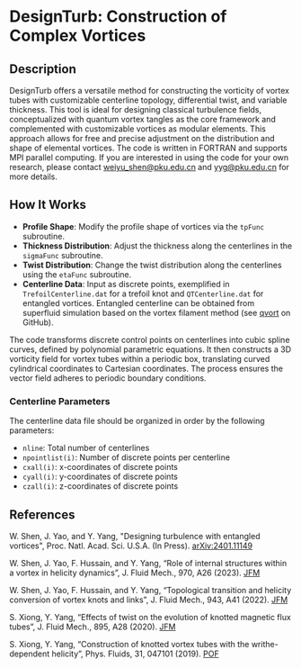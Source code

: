 # DesignTurb: Construction of Complex Vortices

## Description
DesignTurb offers a versatile method for constructing the vorticity of vortex tubes with customizable centerline topology, differential twist, and variable thickness. This tool is ideal for designing classical turbulence fields, conceptualized with quantum vortex tangles as the core framework and complemented with customizable vortices as modular elements. This approach allows for free and precise adjustment on the distribution and shape of elemental vortices. The code is written in FORTRAN and supports MPI parallel computing. If you are interested in using the code for your own research, please contact weiyu_shen@pku.edu.cn and yyg@pku.edu.cn for more details.

## How It Works
- **Profile Shape**: Modify the profile shape of vortices via the `tpFunc` subroutine.
- **Thickness Distribution**: Adjust the thickness along the centerlines in the `sigmaFunc` subroutine.
- **Twist Distribution**: Change the twist distribution along the centerlines using the `etaFunc` subroutine.
- **Centerline Data**: Input as discrete points, exemplified in `TrefoilCenterline.dat` for a trefoil knot and `QTCenterline.dat` for entangled vortices. Entangled centerline can be obtained from superfluid simulation based on the vortex filament method (see [qvort](https://github.com/abag/qvort) on GitHub).

The code transforms discrete control points on centerlines into cubic spline curves, defined by polynomial parametric equations. It then constructs a 3D vorticity field for vortex tubes within a periodic box, translating curved cylindrical coordinates to Cartesian coordinates. The process ensures the vector field adheres to periodic boundary conditions.

### Centerline Parameters
The centerline data file should be organized in order by the following parameters:
- `nline`: Total number of centerlines
- `npointlist(i)`: Number of discrete points per centerline
- `cxall(i)`: x-coordinates of discrete points
- `cyall(i)`: y-coordinates of discrete points
- `czall(i)`: z-coordinates of discrete points

## References
W. Shen, J. Yao, and Y. Yang, "Designing turbulence with entangled vortices", Proc. Natl. Acad. Sci. U.S.A. (In Press). [arXiv:2401.11149](https://arxiv.org/abs/2401.11149)

W. Shen, J. Yao, F. Hussain, and Y. Yang, “Role of internal structures within a vortex in helicity dynamics”, J. Fluid Mech., 970, A26 (2023). [JFM](https://doi.org/10.1017/jfm.2023.620)

W. Shen, J. Yao, F. Hussain, and Y. Yang, “Topological transition and helicity conversion of	vortex knots and links”, J. Fluid Mech., 943, A41 (2022). [JFM](https://doi.org/10.1017/jfm.2022.464)

S. Xiong, Y. Yang, “Effects of twist on the evolution of knotted magnetic flux tubes”, J. Fluid Mech., 895, A28 (2020). [JFM](https://doi.org/10.1017/jfm.2020.327)

S. Xiong, Y. Yang, “Construction of knotted vortex tubes with the writhe-dependent helicity”, Phys. Fluids, 31, 047101 (2019). [POF](https://doi.org/10.1063/1.5088015)
